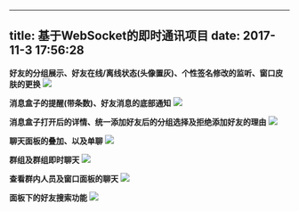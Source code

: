 ---------
title: 基于WebSocket的即时通讯项目 
date: 2017-11-3 17:56:28
----------
 
**好友的分组展示、好友在线/离线状态(头像置灰)、个性签名修改的监听、窗口皮肤的更换**
![](http://oih7sazbd.bkt.clouddn.com/QQ%E6%88%AA%E5%9B%BE20171103172941.jpg)
 
**消息盒子的提醒(带条数)、好友消息的底部通知**
![](http://oih7sazbd.bkt.clouddn.com/QQ%E6%88%AA%E5%9B%BE20171103173314.jpg)

<!-- more -->

**消息盒子打开后的详情、统一添加好友后的分组选择及拒绝添加好友的理由**
![](http://oih7sazbd.bkt.clouddn.com/QQ%E6%88%AA%E5%9B%BE20171103173547.jpg)

**聊天面板的叠加、以及单聊**
![](http://oih7sazbd.bkt.clouddn.com/QQ%E6%88%AA%E5%9B%BE20171103173827.jpg)

**群组及群组即时聊天**
![](http://oih7sazbd.bkt.clouddn.com/QQ%E6%88%AA%E5%9B%BE20171103174245.jpg)

**查看群内人员及窗口面板的聊天**
![](http://oih7sazbd.bkt.clouddn.com/QQ%E6%88%AA%E5%9B%BE20171103174251.jpg)

**面板下的好友搜索功能**
![](http://oih7sazbd.bkt.clouddn.com/search.jpg)

 
